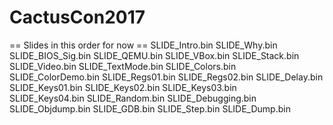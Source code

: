 # CactusCon2017

== Slides in this order for now ==
SLIDE_Intro.bin
SLIDE_Why.bin
SLIDE_BIOS_Sig.bin
SLIDE_QEMU.bin
SLIDE_VBox.bin
SLIDE_Stack.bin
SLIDE_Video.bin
SLIDE_TextMode.bin
SLIDE_Colors.bin
SLIDE_ColorDemo.bin
SLIDE_Regs01.bin
SLIDE_Regs02.bin
SLIDE_Delay.bin
SLIDE_Keys01.bin
SLIDE_Keys02.bin
SLIDE_Keys03.bin   
SLIDE_Keys04.bin 
SLIDE_Random.bin
SLIDE_Debugging.bin
SLIDE_Objdump.bin
SLIDE_GDB.bin
SLIDE_Step.bin
SLIDE_Dump.bin
